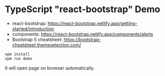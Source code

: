 TypeScript "react-bootstrap" Demo
=================================

- react-bootstrap: https://react-bootstrap.netlify.app/getting-started/introduction
- components: https://react-bootstrap.netlify.app/components/alerts
- Bootstrap 5 cheatsheet: https://bootstrap-cheatsheet.themeselection.com/

```
npm install
npm run demo
```

It will open page on browser automatically.

